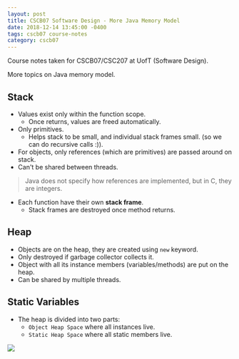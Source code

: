 ```yaml
---
layout: post
title: CSCB07 Software Design - More Java Memory Model
date: 2018-12-14 13:45:00 -0400
tags: cscb07 course-notes
category: cscb07
---
```



Course notes taken for CSCB07/CSC207 at UofT (Software Design).

More topics on Java memory model.

<!--more-->

## Stack

* Values exist only within the function scope.
    * Once returns, values are freed automatically.
* Only primitives.
    * Helps stack to be small, and individual stack frames small. (so we can do recursive calls :)).
* For objects, only references (which are primitives) are passed around on stack.
* Can't be shared between threads.

> Java does not specify how references are implemented, but in C, they are integers.

* Each function have their own **stack frame**.
    * Stack frames are destroyed once method returns.


## Heap

* Objects are on the heap, they are created using `new` keyword.
* Only destroyed if garbage collector collects it.
* Object with all its instance members (variables/methods) are put on the heap.
* Can be shared by multiple threads.

## Static Variables

* The heap is divided into two parts:
    * `Object Heap Space` where all instances live.
    * `Static Heap Space` where all static members live.

![](https://www.evernote.com/l/Aq0hoi4ftghMtowCxNW0fcYUZr7Jzqy-7TwB/image.png)